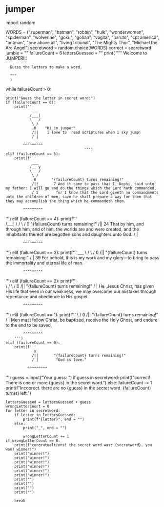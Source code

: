 # jumper
import random

WORDS = ("superman", "batman", "robbin", "hulk", "wonderwomen",  "spiderman", "wolverine", "goku", "gohan", "vagita", "naruto", "cpt america", "antman", "one above all",  "living tribunal", "The Mighty Thor",  "Michael the Arc Angel")
secretword = random.choice(WORDS)
correct = secretword
jumble = ""
failureCount = 6
lettersGuessed = ""
print(
"""
      Welcome to JUMPER!!!

      Guess the letters to make a word.
     
      """
      )
while failureCount > 0:
    
    
    print("Guess the letter in secret word:")
    if (failureCount == 6):
        print(''' 
                ___
               /___|
               \   /
                \ /
                 0    "Hi im jumper"
                /||    i love to  read scriptures when i sky jump!
                / |
                    
            ^^^^^^^^^     
                                        ''')
    elif (failureCount == 5):
        print(f''' 
                ___
               /__ y
               \   /
                \ /
                 0       "{failureCount} turns remaining!"
                /|!       7 And it came to pass that I, Nephi, said unto my father: I will go and do the things which the Lord hath commanded, 
                / 5        for I know that the Lord giveth no commandments unto the children of men, save he shall prepare a way for them that they may accomplish the thing which he commandeth them.
                    
            ^^^^^^^^^     
''')
    elif (failureCount == 4):
        print(f'''  
               /___|
               \   /
                \ /
                 0       "{failureCount} turns remaining!"
                /||       24 That by him, and through him, and of him, the worlds are and were created, and the inhabitants thereof are begotten sons and daughters unto God.
                / |
                    
            ^^^^^^^^^     
''')
    elif (failureCount == 3):
        print(f''' 
                ___
               \   /
                \ /
                 0
                /||     "{failureCount} turns remaining!"
                / |     39 For behold, this is my work and my glory—to bring to pass the immortality and eternal life of man.
                    
            ^^^^^^^^^     
''')
    elif (failureCount == 2):
        print(f'''    
               \   /
                \ /
                 0
                /||      "{failureCount} turns remaining!"
                / |      He ,Jesus Christ, has given His life that even in our weakness, we may overcome our mistakes through repentance and obedience to His gospel.
                    
            ^^^^^^^^^     
''')
    elif (failureCount == 1):
        print(f''' 
                \ /
                 0
                /||      "{failureCount} turns remaining!"
                / |       Men must follow Christ, be baptized, receive the Holy Ghost, and endure to the end to be saved, 
                    
            ^^^^^^^^^     
        ''')
    elif (failureCount == 0):
        print(f''' 
                 x
                /||       "{failureCount} turns remaining!"
                / |        "God is love." 
                    
              ^^^^^^^^^     
''')
    guess = input("Your guess: ")
    if guess in secretword:
        print(f"correct! There is one or more {guess} in the secret word.")
    else:
        failureCount -= 1
        print(f"Incoorect. there are no {guess} in the secret word. {failureCount} turn(s) left.")


    lettersGuessed = lettersGuessed + guess
    wrongLetterCount = 0
    for letter in secretword:
        if letter in lettersGuessed:
            print(f"{letter}", end = "")
        else:
            print("_", end = "")

            wrongLetterCount += 1
    if wrongLetterCount == 0:
        print(f"congratualtions! the secret word was: {secretword}. you won! winner!")
        print("winner!")
        print("winner!")
        print("winner!")
        print("winner!")
        print("winner!")
        print("winner!")
        print("")
        print("")
        print("")
        print("")

        break
    
